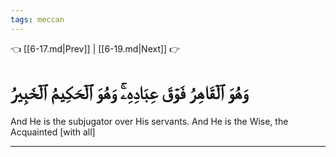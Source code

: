 ```yaml
---
tags: meccan
---
```


👈 [[6-17.md|Prev]] | [[6-19.md|Next]] 👉

# وَهُوَ ٱلۡقَاهِرُ فَوۡقَ عِبَادِهِۦۚ وَهُوَ ٱلۡحَكِيمُ ٱلۡخَبِيرُ

And He is the subjugator over His servants. And He is the Wise, the Acquainted [with all]

---


